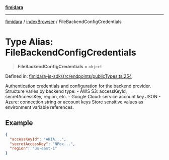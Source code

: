 [**fimidara**](../../README.md)

***

[fimidara](../../modules.md) / [indexBrowser](../README.md) / FileBackendConfigCredentials

# Type Alias: FileBackendConfigCredentials

> **FileBackendConfigCredentials** = `object`

Defined in: [fimidara-js-sdk/src/endpoints/publicTypes.ts:254](https://github.com/softkave/fimidara/blob/feac071900ab8644442d355e5cb5db9df2f34600/fimidara-js-sdk/src/endpoints/publicTypes.ts#L254)

Authentication credentials and configuration for the backend provider. Structure varies by backend type: - AWS S3: accessKeyId, secretAccessKey, region, etc. - Google Cloud: service account key JSON - Azure: connection string or account keys Store sensitive values as environment variable references.

## Example

```json
{
  "accessKeyId": "AKIA...",
  "secretAccessKey": "NPox...",
  "region": "us-east-1"
}
```
